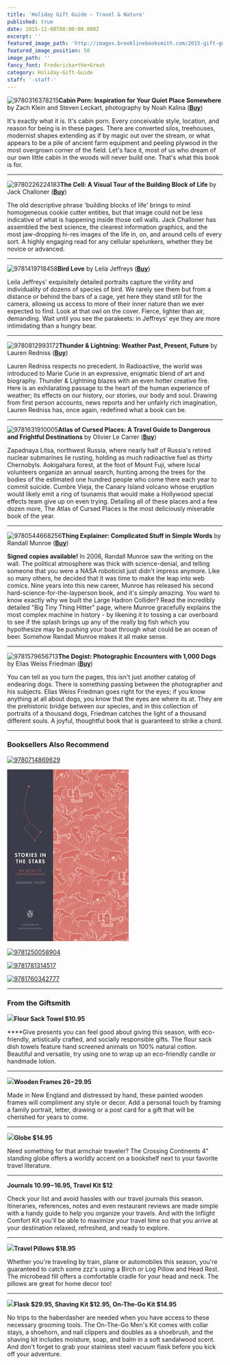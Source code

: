 ```yaml
---
title: 'Holiday Gift Guide — Travel & Nature'
published: true
date: 2015-12-08T00:00:00.000Z
excerpt: ''
featured_image_path: 'http://images.brooklinebooksmith.com/2015-gift-guide-travel-cabin-porn.jpg'
featured_image_position: 50
image_path: ''
fancy_font: Fredericka+the+Great
category: Holiday-Gift-Guide
staff: '-staff-'
---
```


![9780316378215](http://images.brooklinebooksmith.com/9780316378215.jpg)**Cabin Porn: Inspiration for Your Quiet Place Somewhere**&nbsp; by Zach Klein and Steven Leckart, photography by Noah Kalina ([**Buy**](http://www.brooklinebooksmith-shop.com/book/9780316378215))

It's exactly what it is. It's cabin porn. Every conceivable style, location, and reason for being is in these pages. There are converted silos, treehouses, modernist shapes extending as if by magic out over the stream, or what appears to be a pile of ancient farm equipment and peeling plywood in the most overgrown corner of the field. Let's face it, most of us who dream of our own little cabin in the woods will never build one. That's what this book is for.

---

![9780226224183](http://images.brooklinebooksmith.com/9780226224183.jpg)**The Cell: A Visual Tour of the Building Block of Life** by Jack Challoner ([**Buy**](http://www.brooklinebooksmith-shop.com/book/9780226224183))

The old descriptive phrase 'building blocks of life' brings to mind homogeneous cookie cutter entities, but that image could not be less indicative of what is happening inside those cell walls. Jack Challoner has assembled the best science, the clearest information graphics, and the most jaw-dropping hi-res images of the life in, on, and around cells of every sort. A highly engaging read for any cellular spelunkers, whether they be novice or advanced.

---

![9781419718458](http://images.brooklinebooksmith.com/9781419718458.jpg)**Bird Love** by Leila Jeffreys ([**Buy**](http://www.brooklinebooksmith-shop.com/book/9781419718458))

Leila Jeffreys' exquisitely detailed portraits capture the virility and individuality of dozens of species of bird. We rarely see them but from a distance or behind the bars of a cage, yet here they stand still for the camera, allowing us access to more of their inner nature than we ever expected to find. Look at that owl on the cover. Fierce, lighter than air, demanding. Wait until you see the parakeets: in Jeffreys' eye they are more intimidating than a hungry bear.

---

![9780812993172](http://images.brooklinebooksmith.com/9780812993172.jpg)**Thunder & Lightning: Weather Past, Present, Future** by Lauren Redniss ([**Buy**](http://www.brooklinebooksmith-shop.com/book/9780812993172))

Lauren Redniss respects no precedent. In Radioactive, the world was introduced to Marie Curie in an expressive, enigmatic blend of art and biography. Thunder & Lightning blazes with an even hotter creative fire. Here is an exhilarating passage to the heart of the human experience of weather; its effects on our history, our stories, our body and soul. Drawing from first person accounts, news reports and her unfairly rich imagination, Lauren Redniss has, once again, redefined what a book can be.

---

![9781631910005](http://images.brooklinebooksmith.com/9781631910005.jpg)**Atlas of Cursed Places: A Travel Guide to Dangerous and Frightful Destinations** by Olivier Le Carrer ([**Buy**](http://www.brooklinebooksmith-shop.com/book/9781631910005))

Zapadnaya Litsa, northwest Russia, where nearly half of Russia's retired nuclear submarines lie rusting, holding as much radioactive fuel as thirty Chernobyls. Aokigahara forest, at the foot of Mount Fuji, where local volunteers organize an annual search, hunting among the trees for the bodies of the estimated one hundred people who come there each year to commit suicide. Cumbre Vieja, the Canary Island volcano whose eruption would likely emit a ring of tsunamis that would make a Hollywood special effects team give up on even trying. Detailing all of these places and a few dozen more, The Atlas of Cursed Places is the most deliciously miserable book of the year.

---

![9780544668256](http://images.brooklinebooksmith.com/9780544668256.jpg)**Thing Explainer: Complicated Stuff in Simple Words** by Randall Munroe ([**Buy**](http://www.brooklinebooksmith-shop.com/book/9780544668256))

**Signed copies available!** In 2006, Randall Munroe saw the writing on the wall. The political atmosphere was thick with science-denial, and telling someone that you were a NASA roboticist just didn't impress anymore. Like so many others, he decided that it was time to make the leap into web comics. Nine years into this new career, Munroe has released his second hard-science-for-the-layperson book, and it's simply amazing. You want to know exactly why we built the Large Hadron Collider? Read the incredibly detailed "Big Tiny Thing Hitter" page, where Munroe gracefully explains the most complex machine in history - by likening it to tossing a car overboard to see if the splash brings up any of the really big fish which you hypothesize may be pushing your boat through what could be an ocean of beer. Somehow Randall Munroe makes it all make sense.

---

![9781579656713](http://images.brooklinebooksmith.com/9781579656713.jpg)**The Dogist: Photographic Encounters with 1,000 Dogs** by Elias Weiss Friedman ([**Buy**](http://www.brooklinebooksmith-shop.com/book/9781579656713))

You can tell as you turn the pages, this isn't just another catalog of endearing dogs. There is something passing between the photographer and his subjects. Elias Weiss Friedman goes right for the eyes; if you know anything at all about dogs, you know that the eyes are where its at. They are the prehistoric bridge between our species, and in this collection of portraits of a thousand dogs, Friedman catches the light of a thousand different souls. A joyful, thoughtful book that is guaranteed to strike a chord.

---

### Booksellers Also Recommend

[![9780714869629](http://images.brooklinebooksmith.com/9780714869629.jpg)](http://www.brooklinebooksmith-shop.com/book/9780714869629)

[![](/uploads/versions/9780143128137---x----284-400x---.jpg)](http://www.brooklinebooksmith-shop.com/book/9780143128137)

[![9781250058904](http://images.brooklinebooksmith.com/9781250058904.jpg)](http://www.brooklinebooksmith-shop.com/book/9781250058904)

[![9781781314517](http://images.brooklinebooksmith.com/9781781314517.jpg)](http://www.brooklinebooksmith-shop.com/book/9781781314517)

[![9781760342777](http://images.brooklinebooksmith.com/9781760342777.jpg)](http://www.brooklinebooksmith-shop.com/book/9781760342777)

---

### From the Giftsmith

**![](http://images.brooklinebooksmith.com/2015-gift-guide-travel-flour-sack-towel.jpg)Flour Sack Towel $10.95**

*\*\**Give presents you can feel good about giving this season, with eco-friendly, artistically crafted, and socially responsible gifts. The flour sack dish towels feature hand screened animals on 100% natural cotton. Beautiful and versatile, try using one to wrap up an eco-friendly candle or handmade lotion.

---

**![](http://images.brooklinebooksmith.com/2015-gift-guide-travel-wooden-frames.jpg)Wooden Frames $26-$29.95**

Made in New England and distressed by hand, these painted wooden frames will compliment any style or decor. Add a personal touch by framing a family portrait, letter, drawing or a post card for a gift that will be cherished for years to come.

---

**![](http://images.brooklinebooksmith.com/2015-gift-guide-travel-globe.jpg)Globe $14.95**

Need something for that armchair traveler? The Crossing Continents 4" standing globe offers a worldly accent on a bookshelf next to your favorite travel literature.

---

**Journals $10.99-$16.95, Travel Kit $12**

Check your list and avoid hassles with our travel journals this season. Itineraries, references, notes and even restaurant reviews are made simple with a handy guide to help you organize your travels. And with the Inflight Comfort Kit you'll be able to maximize your travel time so that you arrive at your destination relaxed, refreshed, and ready to explore.

---

**![](http://images.brooklinebooksmith.com/2015-gift-guide-travel-travel-pillows.jpg)Travel Pillows $18.95**

Whether you're traveling by train, plane or automobiles this season, you're guaranteed to catch some zzz's using a Birch or Log Pillow and Head Rest. The microbead fill offers a comfortable cradle for your head and neck. The pillows are great for home decor too!

---

**![](http://images.brooklinebooksmith.com/2015-gift-guide-travel-kit.jpg)Flask $29.95, Shaving Kit $12.95, On-The-Go Kit $14.95**

No trips to the haberdasher are needed when you have access to these necessary grooming tools. The On-The-Go Men's Kit comes with collar stays, a shoehorn, and nail clippers and doubles as a shoebrush, and the shaving kit includes moisture, soap, and balm in a soft sandalwood scent. And don't forget to grab your stainless steel vacuum flask before you kick off your adventure.